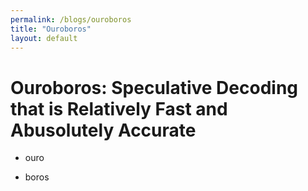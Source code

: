```yaml
---
permalink: /blogs/ouroboros
title: "Ouroboros"
layout: default
---
```



# Ouroboros: Speculative Decoding that is Relatively Fast and Abusolutely Accurate

- ouro

- boros